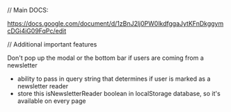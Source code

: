 // Main DOCS:

https://docs.google.com/document/d/1zBnJ2lj0PW0lkdfggaJytKFnDkggymcDGi4iG09FqPc/edit


// Additional important features

Don't pop up the modal or the bottom bar if users are coming from a newsletter
  - ability to pass in query string that determines if user is marked as a newsletter reader
  - store this isNewsletterReader boolean in localStorage database, so it's available on every page

